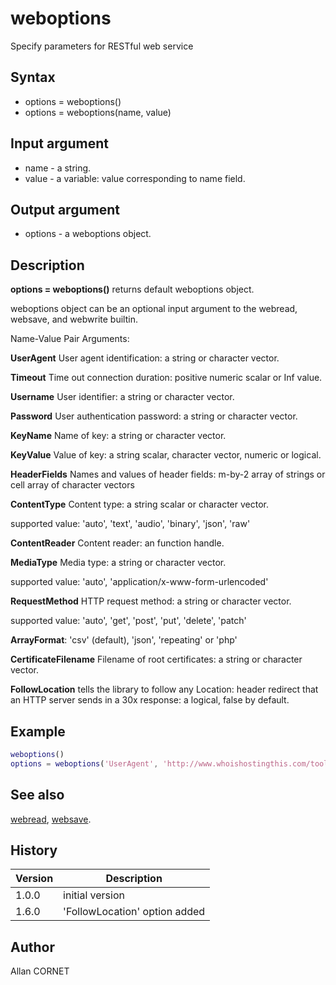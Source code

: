 # weboptions

Specify parameters for RESTful web service

## Syntax

- options = weboptions()
- options = weboptions(name, value)

## Input argument

- name - a string.
- value - a variable: value corresponding to name field.

## Output argument

- options - a weboptions object.

## Description

  <p><b>options = weboptions()</b> returns default weboptions object.</p>
  <p>weboptions object can be an optional input argument to the webread, websave, and webwrite builtin.</p>
  <p>Name-Value Pair Arguments:</p>
  <p><b>UserAgent</b> User agent identification: a string or character vector.</p>
  <p><b>Timeout</b> Time out connection duration: positive numeric scalar or Inf value.</p>
  <p><b>Username</b> User identifier: a string or character vector.</p>
  <p><b>Password</b> User authentication password: a string or character vector.</p>
  <p><b>KeyName</b> Name of key: a string or character vector.</p>
  <p><b>KeyValue</b> Value of key: a string scalar, character vector, numeric or logical.</p>
  <p><b>HeaderFields</b> Names and values of header fields: m-by-2 array of strings or cell array of character vectors</p>
  <p><b>ContentType</b> Content type: a string scalar or character vector.</p>
  <p>supported value: 'auto', 'text', 'audio', 'binary', 'json', 'raw'</p>
  <p><b>ContentReader</b> Content reader: an function handle.</p>
  <p><b>MediaType</b> Media type: a string or character vector.</p>
  <p>supported value: 'auto', 'application/x-www-form-urlencoded'</p>
  <p><b>RequestMethod</b> HTTP request method: a string or character vector.</p>
  <p>supported value: 'auto', 'get', 'post', 'put', 'delete', 'patch'</p>
  <p><b>ArrayFormat</b>: 'csv' (default), 'json', 'repeating' or 'php'</p>
  <p><b>CertificateFilename</b> Filename of root certificates: a string or character vector.</p>
  <p><b>FollowLocation</b> tells the library to follow any Location: header redirect that an HTTP server sends in a 30x response: a logical, false by default.</p>

## Example

```matlab
weboptions()
options = weboptions('UserAgent', 'http://www.whoishostingthis.com/tools/user-agent/')
```

## See also

[webread](webread.md), [websave](websave.md).

## History

| Version | Description                   |
| ------- | ----------------------------- |
| 1.0.0   | initial version               |
| 1.6.0   | 'FollowLocation' option added |

## Author

Allan CORNET
